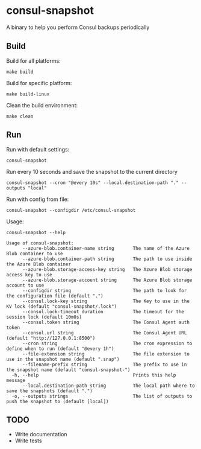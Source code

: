 # consul-snapshot

A binary to help you perform Consul backups periodically

## Build

Build for all platforms:

`make build`

Build for specific platform:

`make build-linux`

Clean the build environment:

`make clean`

## Run

Run with default settings:

`consul-snapshot`

Run every 10 seconds and save the snapshot to the current directory

`consul-snapshot --cron "@every 10s" --local.destination-path "." --outputs "local"`

Run with config from file:

`consul-snapshot --configdir /etc/consul-snapshot`

Usage:

`consul-snapshot --help`

```text
Usage of consul-snapshot:
      --azure-blob.container-name string       The name of the Azure Blob container to use
      --azure-blob.container-path string       The path to use inside the Azure Blob container
      --azure-blob.storage-access-key string   The Azure Blob storage access key to use
      --azure-blob.storage-account string      The Azure Blob storage account to use
      --configdir string                       The path to look for the configuration file (default ".")
      --consul.lock-key string                 The Key to use in the KV lock (default "consul-snapshot/.lock")
      --consul.lock-timeout duration           The timeout for the session lock (default 10m0s)
      --consul.token string                    The Consul Agent auth token
      --consul.url string                      The Consul Agent URL (default "http://127.0.0.1:8500")
      --cron string                            The cron expression to define when to run (default "@every 1h")
      --file-extension string                  The file extension to use in the snapshot name (default ".snap")
      --filename-prefix string                 The prefix to use in the snapshot name (default "consul-snapshot-")
  -h, --help                                   Prints this help message
      --local.destination-path string          The local path where to save the snapshots (default ".")
  -o, --outputs strings                        The list of outputs to push the snapshot to (default [local])
```

## TODO

* Write documentation
* Write tests
